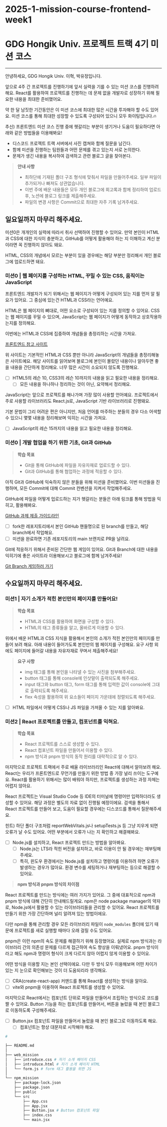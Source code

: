 # 2025-1-mission-course-frontend-week1

# GDG Hongik Univ. 프로젝트 트랙 4기 미션 코스

---

안녕하세요, GDG Hongik Univ. 이혁, 박유정입니다.

앞으로 4주 간 프로젝트를 진행하기에 앞서 실력을 기를 수 있는 미션 코스를 진행하려 해요. React를 활용하여 프로젝트를 진행하는 데 문제 없을 개발자로 성장하기 위해 필요한 내용을 최대한 준비했어요.

약 한 달 남짓한 기간동안은 이 미션 코스에 최대한 많은 시간을 투자해야 할 수도 있어요. 미션 코스를 통해 최대한 성장할 수 있도록 구성되어 있으니 모두 화이팅입니다.🔥

추신) 프론트엔드 미션 코스 진행 중에 헷갈리는 부분이 생기거나 도움이 필요하다면 아래와 같은 방법들을 이용해봐요!

- 디스코드 프로젝트 트랙 서버에서 사진 캡쳐와 함께 질문을 남긴다.
- 함께 미션을 진행하는 팀원들과 어떤 문제를 겪고 있는지 서로 논의한다.
- 문제가 생긴 내용을 복사하여 검색하고 관련 블로그 글을 찾아본다.

> **안내 사항**
>
> - 최하단에 기재된 폴더 구조 형식에 맞춰서 파일을 만들어주세요. 일부 파일이 추가되거나 빠져도 상관없습니다.
> - 이번 주에 배운 내용들은 모두 개인 블로그에 회고록과 함께 정리하여 업로드 후, 노션에 블로그 링크를 제출해주세요.
> - 파일의 변경 사항은 Commit으로 최대한 자주 기록 남겨주세요.

## 일요일까지 마무리 해주세요.

미션0은 개개인의 실력에 따라서 취사 선택하여 진행할 수 있어요. 만약 본인이 HTML과 CSS에 대한 지식이 충분하고, GitHub를 어떻게 활용해야 하는 지 이해하고 계신 분이라면 꼭 진행하지 않아도 돼요.

HTML, CSS의 개념에서 모르는 부분이 있을 경우에는 해당 부분만 정리해서 개인 블로그에 업로드하면 돼요.

### 미션0 | 웹 페이지를 구성하는 HTML, 꾸밀 수 있는 CSS, 움직이는 JavaScript

프론트엔드 개발자가 되기 위해서는 웹 페이지가 어떻게 구성되어 있는 지를 먼저 알 필요가 있어요. 그 중심에 있는건 HTML과 CSS라는 언어예요.

HTML은 웹 페이지의 뼈대로, 어떤 요소로 구성되어 있는 지를 정의할 수 있어요. CSS는 웹 페이지를 꾸밀 수 있으며, JavaScript는 웹 페이지가 어떻게 동작하고 상호작용하는지를 정의해요.

이번에는 HTML과 CSS에 집중하여 개념들을 총정리하는 시간을 가져요.

[프론트엔드 참고 사이트](https://poiemaweb.com/)

위 사이트는 기본적인 HTML과 CSS 뿐만 아니라 JavaScript의 개념들을 총정리해놓은 사이트예요. 해당 사이트를 읽어보며 블로그에 본인이 몰랐던 내용이나 알아두면 좋을 내용을 간단하게 정리해요. 너무 많은 시간이 소요되지 않도록 진행해요.

- [ ] HTML5의 레슨 10, CSS3의 레슨 10까지의 내용을 읽고 필요한 내용을 정리해요.
  - [ ] 모든 내용을 하나하나 정리하는 것이 아닌, 요약해서 정리해요.

JavaScript는 앞으로 프로젝트를 해나가며 가장 많이 사용할 언어예요. 프로젝트에서 주로 사용할 라이브러리도 React.js로, JavaScript 기반 라이브러리로 진행돼요.

기본 문법이 그리 어려운 편은 아니지만, 처음 언어를 마주하는 분들의 경우 다소 어색할 수 있으니 몇몇 내용을 정리해보며 익히는 시간을 가져요.

- [ ] JavaScript의 레슨 15까지의 내용을 읽고 필요한 내용을 정리해요.

### 미션0 | 개발 협업을 하기 위한 기초, Git과 GitHub

> **학습 목표**
>
> - Git을 통해 GitHub에 파일을 자유자재로 업로드할 수 있다.
> - Git과 GitHub를 통해 협업하는 과정에 적응할 수 있다.

아직 Git과 GitHub에 익숙하지 않은 분들을 위해 미션을 준비했어요. 이번 미션들을 진행하며, 모든 Commit에 대해 Commit 컨벤션을 지켜서 작업해주세요.

GitHub에 파일을 어떻게 업로드하는 지가 헷갈리는 분들은 아래 링크를 통해 방법을 익히고, 활용해봐요.

[GitHub 과제 제출 가이드라인](https://www.gdschongik.com/project-track/3/guide/github)

- [ ] fork한 레포지토리에서 본인 GitHub 핸들명으로 된 branch를 만들고, 해당 branch에서 작업해요.
- [ ] 미션을 완료하면 기존 레포지토리의 main 브랜치로 PR을 날려요.

Git에 적응하기 위해서 준비된 간단한 웹 게임이 있어요. Git과 Branch에 대한 내용을 익히기에 좋은 사이트라 이용해보시고 블로그에 함께 남겨주세요!

[Git Branch 게임하러 가기](https://learngitbranching.js.org/?locale=ko)

## 수요일까지 마무리 해주세요.

### 미션1 | 자기 소개가 적힌 본인만의 페이지를 만들어요!

> **학습 목표**
>
> - HTML과 CSS를 활용하여 화면을 구성할 수 있다.
> - HTML의 태그 종류들을 알고, 올바르게 이용할 수 있다.

위에서 배운 HTML과 CSS 지식을 활용해서 본인의 소개가 적힌 본인만의 페이지를 만들어 보려 해요. 아래 내용이 들어가도록 본인만의 웹 페이지를 구성해요. 요구 사항 외에도 페이지에 들어갈 내용을 자유자재로 꾸며서 제출해주세요!

> **요구 사항**
>
> - img 태그를 통해 본인을 나타낼 수 있는 사진을 첨부해주세요.
> - button 태그를 통해 console에 인삿말이 출력되도록 해주세요.
> - input 태그와 button 태그, form 태그를 통해 입력한 값이 console에 그대로 출력되도록 해주세요.
> - flex 속성을 활용하여 위 요소들이 페이지 가운데에 정렬되도록 해주세요.

- [ ] HTML 파일에서 어떻게 CSS나 JS 파일을 가져올 수 있는 지를 알아봐요.

### 미션2 | React 프로젝트를 만들고, 컴포넌트를 익혀요.

> **학습 목표**
>
> - React 프로젝트를 스스로 생성할 수 있다.
> - React 컴포넌트 파일을 만들어서 이용할 수 있다.
> - npm 방식과 pnpm 방식의 동작 원리를 대략적으로 알 수 있다.

마지막으로 프로젝트 트랙에서 주로 배울 라이브러리인 React에 대해서 알아보려 해요. React는 우리가 프론트엔드로 무언가를 만들기 위한 방법 중 가장 널리 쓰이는 도구예요. React를 활용하기 위해서는 많이 배워야 하지만, 프로젝트를 생성하는 과정 자체는 어렵지 않아요.

React 프로젝트는 Visual Studio Code 등 IDE의 터미널에 명령어만 입력하더라도 생성할 수 있어요. 해당 과정은 별도의 자료 없이 진행될 예정이에요. 검색을 통해서 React 프로젝트를 만들어 보고, 도움이 필요할 경우에는 디스코드를 통해서 질문해주세요.

힌트) 하단 폴더 구조처럼 reportWebVitals.js나 setupTests.js 등 그냥 지우게 되면 오류가 날 수도 있어요. 어떤 부분에서 오류가 나는 지 확인하고 해결해봐요.

- [ ] Node.js를 설치하고, React 프로젝트 만드는 방법을 알아봐요.
  - [ ] Node.js는 LTS라 적힌 버전을 설치하고, 바로 이용이 안 될 경우에는 재부팅해주세요.
  - [ ] 특히, 윈도우 환경에서는 Node.js를 설치하고 명령어를 이용하려 하면 오류가 발생하는 경우가 많아요. 환경 변수를 세팅하거나 재부팅하는 등으로 해결할 수 있어요.

> **npm 방식과 pnpm 방식의 차이점**

React 프로젝트를 만드는 방식에는 여러 가지가 있어요. 그 중에 대표적으로 npm과 pnpm 방식에 대해 간단히 안내해드릴게요. npm은 node package manager의 약자로, Node.js에서 활용할 수 있는 라이브러리들을 관리할 수 있어요. React 프로젝트를 만들기 위한 가장 간단하며 널리 알려져 있는 방법이에요.

다만 npm을 통해 관리할 경우 모든 라이브러리 파일이 `node_modules` 폴더에 있기 때문에 프로젝트를 새로 실행할 때마다 오래 걸릴 수도 있어요.

pnpm은 이런 npm의 속도 문제를 해결하기 위해 등장했어요. 실제로 npm 방식과는 라이브러리 간의 의존성 문제를 다르게 접근하여 속도 향상을 이뤄냈어요. pnpm 방식이라고 해도 npm과 명령어 형식이 크게 다르지 않아 어렵지 않게 이용할 수 있어요.

어떤 방식을 이용할 지는 본인 선택이에요. 다만 두 방식 모두 이용해보며 어떤 차이가 있는 지 눈으로 확인해보는 것이 더 도움되리라 생각해요.

- [ ] CRA(create-react-app) 커맨드를 통해 React를 생성하는 방식을 알아요.
- [ ] vite와 pnpm을 이용하여 React 프로젝트를 생성할 수 있어요.

마지막으로 React에서는 컴포넌트 단위로 파일을 만들어서 조립하는 방식으로 코드를 짤 수 있어요. Button 기능을 하는 컴포넌트를 만들어서, 버튼을 눌렀을 때 본인 블로그로 이동하도록 구성해주세요.

- [ ] Button.jsx 컴포넌트 파일을 만들어서 눌렀을 때 본인 블로그로 이동하도록 해요.
  - [ ] 컴포넌트는 항상 대문자로 시작해야 해요.

```bash
# 

├── README.md
│
├── web_mission
│   ├── introduce.css # 자기 소개 페이지 CSS
│   ├── introduce.html # 자기 소개 페이지 HTML
│   └── form.js # form 태그 활용을 위한 JS
│
└── npm_mission
    ├── package-lock.json
    ├── package.json
    ├── public
    └── src
        ├── App.css
        ├── App.jsx
        ├── Button.jsx # Button 컴포넌트 파일
        ├── index.css
        └── main.jsx
```